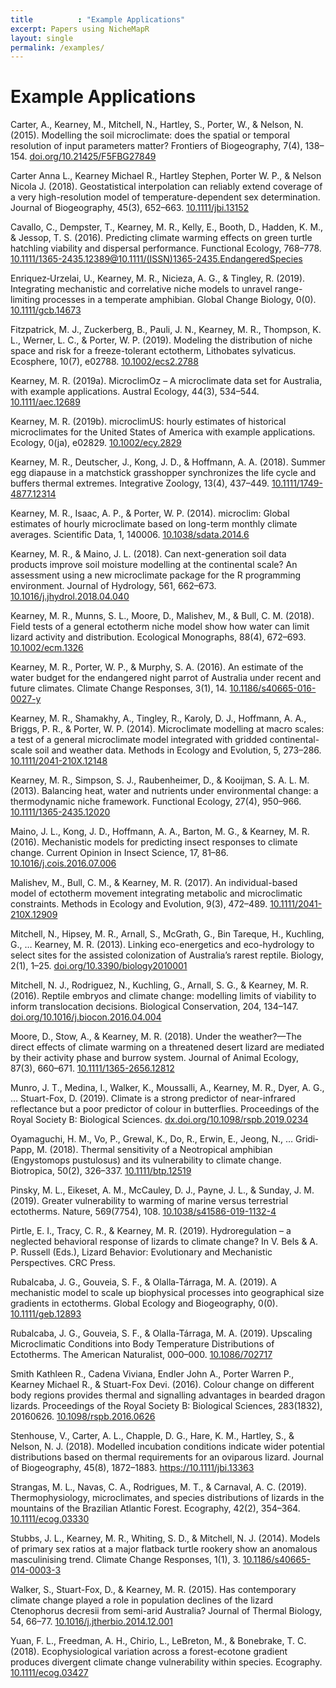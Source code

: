 ```yaml
---
title          : "Example Applications"
excerpt: Papers using NicheMapR
layout: single
permalink: /examples/
---
```

<h1>Example Applications</h1>

<p>
Carter, A., Kearney, M., Mitchell, N., Hartley, S., Porter, W., & Nelson, N. (2015). Modelling the soil microclimate: does the spatial or temporal resolution of input parameters matter? Frontiers of Biogeography, 7(4), 138–154. <a href="https://doi.org/10.21425/F5FBG27849">doi.org/10.21425/F5FBG27849</a>
<p>
Carter Anna L., Kearney Michael R., Hartley Stephen, Porter W. P., & Nelson Nicola J. (2018). Geostatistical interpolation can reliably extend coverage of a very high-resolution model of temperature-dependent sex determination. Journal of Biogeography, 45(3), 652–663. <a href="https://10.1111/jbi.13152">10.1111/jbi.13152</a>
<p>
Cavallo, C., Dempster, T., Kearney, M. R., Kelly, E., Booth, D., Hadden, K. M., & Jessop, T. S. (2016). Predicting climate warming effects on green turtle hatchling viability and dispersal performance. Functional Ecology, 768–778. <a href="https://10.1111/1365-2435.12389@10.1111/(ISSN)1365-2435.EndangeredSpecies">10.1111/1365-2435.12389@10.1111/(ISSN)1365-2435.EndangeredSpecies</a>
<p>
Enriquez‐Urzelai, U., Kearney, M. R., Nicieza, A. G., & Tingley, R. (2019). Integrating mechanistic and correlative niche models to unravel range-limiting processes in a temperate amphibian. Global Change Biology, 0(0). <a href="https://10.1111/gcb.14673">10.1111/gcb.14673</a>
<p>
Fitzpatrick, M. J., Zuckerberg, B., Pauli, J. N., Kearney, M. R., Thompson, K. L., Werner, L. C., & Porter, W. P. (2019). Modeling the distribution of niche space and risk for a freeze-tolerant ectotherm, Lithobates sylvaticus. Ecosphere, 10(7), e02788. <a href="https://10.1002/ecs2.2788">10.1002/ecs2.2788</a>
<p>
Kearney, M. R. (2019a). MicroclimOz – A microclimate data set for Australia, with example applications. Austral Ecology, 44(3), 534–544. <a href= "https://10.1111/aec.12689">10.1111/aec.12689</a>
<p>
Kearney, M. R. (2019b). microclimUS: hourly estimates of historical microclimates for the United States of America with example applications. Ecology, 0(ja), e02829. <a href="https://10.1002/ecy.2829">10.1002/ecy.2829</a>
<p>
Kearney, M. R., Deutscher, J., Kong, J. D., & Hoffmann, A. A. (2018). Summer egg diapause in a matchstick grasshopper synchronizes the life cycle and buffers thermal extremes. Integrative Zoology, 13(4), 437–449. <a href="https://10.1111/1749-4877.12314">10.1111/1749-4877.12314</a>
<p>
Kearney, M. R., Isaac, A. P., & Porter, W. P. (2014). microclim: Global estimates of hourly microclimate based on long-term monthly climate averages. Scientific Data, 1, 140006.  <a href="https://10.1038/sdata.2014.6">10.1038/sdata.2014.6</a>
<p>
Kearney, M. R., & Maino, J. L. (2018). Can next-generation soil data products improve soil moisture modelling at the continental scale? An assessment using a new microclimate package for the R programming environment. Journal of Hydrology, 561, 662–673. <a href="https://10.1016/j.jhydrol.2018.04.040">10.1016/j.jhydrol.2018.04.040</a>
<p>
Kearney, M. R., Munns, S. L., Moore, D., Malishev, M., & Bull, C. M. (2018). Field tests of a general ectotherm niche model show how water can limit lizard activity and distribution. Ecological Monographs, 88(4), 672–693. <a href="https://10.1002/ecm.1326">10.1002/ecm.1326</a>
<p>
Kearney, M. R., Porter, W. P., & Murphy, S. A. (2016). An estimate of the water budget for the endangered night parrot of Australia under recent and future climates. Climate Change Responses, 3(1), 14. <a href="https://10.1186/s40665-016-0027-y">10.1186/s40665-016-0027-y</a>
<p>
Kearney, M. R., Shamakhy, A., Tingley, R., Karoly, D. J., Hoffmann, A. A., Briggs, P. R., & Porter, W. P. (2014). Microclimate modelling at macro scales: a test of a general microclimate model integrated with gridded continental-scale soil and weather data. Methods in Ecology and Evolution, 5, 273–286.  <a href="10.1111/2041-210X.12148">10.1111/2041-210X.12148</a>
<p>
Kearney, M. R., Simpson, S. J., Raubenheimer, D., & Kooijman, S. A. L. M. (2013). Balancing heat, water and nutrients under environmental change: a thermodynamic niche framework. Functional Ecology, 27(4), 950–966. <a href="https://10.1111/1365-2435.12020">10.1111/1365-2435.12020</a>
<p>
Maino, J. L., Kong, J. D., Hoffmann, A. A., Barton, M. G., & Kearney, M. R. (2016). Mechanistic models for predicting insect responses to climate change. Current Opinion in Insect Science, 17, 81–86. <a href="https://10.1016/j.cois.2016.07.006">10.1016/j.cois.2016.07.006</a>
<p>
Malishev, M., Bull, C. M., & Kearney, M. R. (2017). An individual-based model of ectotherm movement integrating metabolic and microclimatic constraints. Methods in Ecology and Evolution, 9(3), 472–489. <a href="https://10.1111/2041-210X.12909">10.1111/2041-210X.12909</a>
<p>
Mitchell, N., Hipsey, M. R., Arnall, S., McGrath, G., Bin Tareque, H., Kuchling, G., … Kearney, M. R. (2013). Linking eco-energetics and eco-hydrology to select sites for the assisted colonization of Australia’s rarest reptile. Biology, 2(1), 1–25. <a href="https://doi.org/10.3390/biology2010001">doi.org/10.3390/biology2010001</a>
<p>
Mitchell, N. J., Rodriguez, N., Kuchling, G., Arnall, S. G., & Kearney, M. R. (2016). Reptile embryos and climate change: modelling limits of viability to inform translocation decisions. Biological Conservation, 204, 134–147. <a href="https://doi.org/10.1016/j.biocon.2016.04.004">doi.org/10.1016/j.biocon.2016.04.004</a>
<p>
Moore, D., Stow, A., & Kearney, M. R. (2018). Under the weather?—The direct effects of climate warming on a threatened desert lizard are mediated by their activity phase and burrow system. Journal of Animal Ecology, 87(3), 660–671. <a href="https://10.1111/1365-2656.12812">10.1111/1365-2656.12812</a>
<p>
Munro, J. T., Medina, I., Walker, K., Moussalli, A., Kearney, M. R., Dyer, A. G., … Stuart-Fox, D. (2019). Climate is a strong predictor of near-infrared reflectance but a poor predictor of colour in butterflies. Proceedings of the Royal Society B: Biological Sciences. <a href="http://dx.doi.org/10.1098/rspb.2019.0234">dx.doi.org/10.1098/rspb.2019.0234</a>
<p>
Oyamaguchi, H. M., Vo, P., Grewal, K., Do, R., Erwin, E., Jeong, N., … Gridi‐Papp, M. (2018). Thermal sensitivity of a Neotropical amphibian (Engystomops pustulosus) and its vulnerability to climate change. Biotropica, 50(2), 326–337. <a href="https://10.1111/btp.12519">10.1111/btp.12519</a>
<p>
Pinsky, M. L., Eikeset, A. M., McCauley, D. J., Payne, J. L., & Sunday, J. M. (2019). Greater vulnerability to warming of marine versus terrestrial ectotherms. Nature, 569(7754), 108. <a href="https://10.1038/s41586-019-1132-4">10.1038/s41586-019-1132-4</a>
<p>
Pirtle, E. I., Tracy, C. R., & Kearney, M. R. (2019). Hydroregulation – a neglected behavioral response of lizards to climate change? In V. Bels & A. P. Russell (Eds.), Lizard Behavior: Evolutionary and Mechanistic Perspectives. CRC Press.
<p>
Rubalcaba, J. G., Gouveia, S. F., & Olalla‐Tárraga, M. A. (2019). A mechanistic model to scale up biophysical processes into geographical size gradients in ectotherms. Global Ecology and Biogeography, 0(0). <a href="https://10.1111/geb.12893">10.1111/geb.12893</a>
<p>
Rubalcaba, J. G., Gouveia, S. F., & Olalla-Tárraga, M. A. (2019). Upscaling Microclimatic Conditions into Body Temperature Distributions of Ectotherms. The American Naturalist, 000–000. <a href="https://10.1086/702717">10.1086/702717</a>
<p>
Smith Kathleen R., Cadena Viviana, Endler John A., Porter Warren P., Kearney Michael R., & Stuart-Fox Devi. (2016). Colour change on different body regions provides thermal and signalling advantages in bearded dragon lizards. Proceedings of the Royal Society B: Biological Sciences, 283(1832), 20160626. <a href="https://10.1098/rspb.2016.0626">10.1098/rspb.2016.0626</a>
<p>
Stenhouse, V., Carter, A. L., Chapple, D. G., Hare, K. M., Hartley, S., & Nelson, N. J. (2018). Modelled incubation conditions indicate wider potential distributions based on thermal requirements for an oviparous lizard. Journal of Biogeography, 45(8), 1872–1883. <a href="10.1111/jbi.13363">https://10.1111/jbi.13363</a>
<p>
Strangas, M. L., Navas, C. A., Rodrigues, M. T., & Carnaval, A. C. (2019). Thermophysiology, microclimates, and species distributions of lizards in the mountains of the Brazilian Atlantic Forest. Ecography, 42(2), 354–364. <a href="https://10.1111/ecog.03330">10.1111/ecog.03330</a>
<p>
Stubbs, J. L., Kearney, M. R., Whiting, S. D., & Mitchell, N. J. (2014). Models of primary sex ratios at a major flatback turtle rookery show an anomalous masculinising trend. Climate Change Responses, 1(1), 3. <a href="https://10.1186/s40665-014-0003-3">10.1186/s40665-014-0003-3</a>
<p>
Walker, S., Stuart-Fox, D., & Kearney, M. R. (2015). Has contemporary climate change played a role in population declines of the lizard Ctenophorus decresii from semi-arid Australia? Journal of Thermal Biology, 54, 66–77. <a href="https://10.1016/j.jtherbio.2014.12.001">10.1016/j.jtherbio.2014.12.001</a>
<p>
Yuan, F. L., Freedman, A. H., Chirio, L., LeBreton, M., & Bonebrake, T. C. (2018). Ecophysiological variation across a forest-ecotone gradient produces divergent climate change vulnerability within species. Ecography. <a href="https://10.1111/ecog.03427">10.1111/ecog.03427</a>
